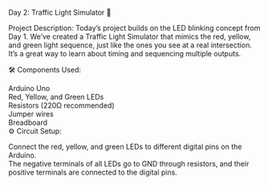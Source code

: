 Day 2: Traffic Light Simulator 🚦  

Project Description: Today’s project builds on the LED blinking concept from Day 1. We’ve created a Traffic Light Simulator that mimics the red, yellow, and green light sequence, just like the ones you see at a real intersection. It’s a great way to learn about timing and sequencing multiple outputs.

🛠️ Components Used:

Arduino Uno  
Red, Yellow, and Green LEDs  
Resistors (220Ω recommended)  
Jumper wires  
Breadboard  
⚙️ Circuit Setup:  

Connect the red, yellow, and green LEDs to different digital pins on the Arduino.  
The negative terminals of all LEDs go to GND through resistors, and their positive terminals are connected to the digital pins.
